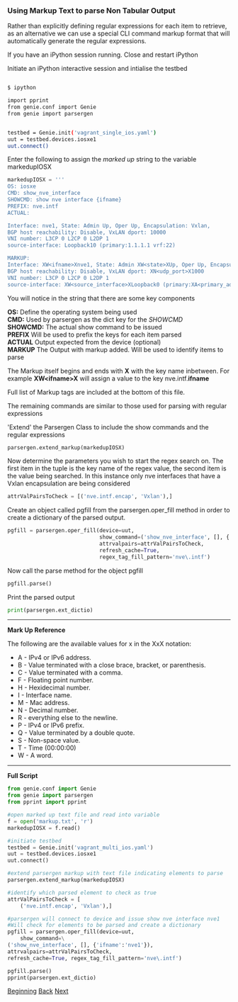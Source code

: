 ### Using Markup Text to parse Non Tabular Output

Rather than explicitly defining regular expressions for each item to retrieve, as an alternative
we can use a special CLI command markup format that will automatically generate the regular
expressions.

If you have an iPython session running. Close and restart iPython

Initiate an iPython interactive session and intialise the testbed

```bash

$ ipython

import pprint
from genie.conf import Genie
from genie import parsergen


testbed = Genie.init('vagrant_single_ios.yaml')
uut = testbed.devices.iosxe1
uut.connect()

```      

Enter the following to assign the _marked up_ string to the variable markedupIOSX

```python
markedupIOSX = '''
OS: iosxe
CMD: show_nve_interface
SHOWCMD: show nve interface {ifname}
PREFIX: nve.intf
ACTUAL:

Interface: nve1, State: Admin Up, Oper Up, Encapsulation: Vxlan,
BGP host reachability: Disable, VxLAN dport: 10000
VNI number: L3CP 0 L2CP 0 L2DP 1
source-interface: Loopback10 (primary:1.1.1.1 vrf:22)

MARKUP:
Interface: XW<ifname>Xnve1, State: Admin XW<state>XUp, Oper Up, Encapsulation: XW<encap>XVxlan,
BGP host reachability: Disable, VxLAN dport: XN<udp_port>X1000
VNI number: L3CP 0 L2CP 0 L2DP 1
source-interface: XW<source_interface>XLoopback0 (primary:XA<primary_address>X1.1.1.1 vrf:XN<VRF>X22)'''
```
You will notice in the string that there are some key components

**OS:** Define the operating system being used  
**CMD:** Used by parsergen as the dict key for the _SHOWCMD_  
**SHOWCMD:** The actual show command to be issued  
**PREFIX** Will be used to prefix the keys for each item parsed  
**ACTUAL** Output expected from the device (optional)  
**MARKUP** The Output with markup added. Will be used to identify items to parse

The Markup itself begins and ends with **X** with the key name inbetween.  For example
**XW\<ifname>X**  will assign a value to the key nve.intf.**ifname**

Full list of Markup tags are included at the bottom of this file.

The remaining commands are similar to those used for parsing with regular expressions

'Extend' the Parsergen Class to include the show commands and the regular expressions
```python
parsergen.extend_markup(markedupIOSX)
```

Now determine the parameters you wish to start the regex search on. The first item in the 
tuple is the key name of the regex value, the second item is the value being searched. In this instance
only nve interfaces that have a Vxlan encapsulation are being considered

```python
attrValPairsToCheck = [('nve.intf.encap', 'Vxlan'),]
```

Create an object called pgfill from the parsergen.oper_fill method in order to create a dictionary of the parsed output. 

```python
pgfill = parsergen.oper_fill(device=uut,
                             show_command=('show_nve_interface', [], {'ifname':'nve1'}),
                             attrvalpairs=attrValPairsToCheck,
                             refresh_cache=True, 
                             regex_tag_fill_pattern='nve\.intf')
```
Now call the parse method for the object pgfill

```python
pgfill.parse()
```

Print the parsed output

```python
print(parsergen.ext_dictio)
```


---


**Mark Up Reference**

The following are the available values for x in the XxX notation:

* A - IPv4 or IPv6 address.  
* B - Value terminated with a close brace, bracket, or parenthesis.
* C - Value terminated with a comma.
* F - Floating point number.
* H - Hexidecimal number.
* I - Interface name.
* M - Mac address.
* N - Decimal number.
* R - everything else to the newline.
* P - IPv4 or IPv6 prefix.
* Q - Value terminated by a double quote.
* S - Non-space value.
* T - Time (00:00:00)
* W - A word.

---

**Full Script**

```python
from genie.conf import Genie
from genie import parsergen
from pprint import pprint

#open marked up text file and read into variable
f = open('markup.txt', 'r')
markedupIOSX = f.read()

#initiate testbed
testbed = Genie.init('vagrant_multi_ios.yaml')
uut = testbed.devices.iosxe1
uut.connect()

#extend parsergen markup with text file indicating elements to parse
parsergen.extend_markup(markedupIOSX)

#identify which parsed element to check as true
attrValPairsToCheck = [
    ('nve.intf.encap', 'Vxlan'),]

#parsergen will connect to device and issue show nve interface nve1
#Will check for elements to be parsed and create a dictionary
pgfill = parsergen.oper_fill(device=uut,
    show_command=\
('show_nve_interface', [], {'ifname':'nve1'}),
attrvalpairs=attrValPairsToCheck,
refresh_cache=True, regex_tag_fill_pattern='nve\.intf')

pgfill.parse()
pprint(parsergen.ext_dictio)
```

[Beginning](../README.md)   [Back](./step5.md)  [Next](./step6.md)